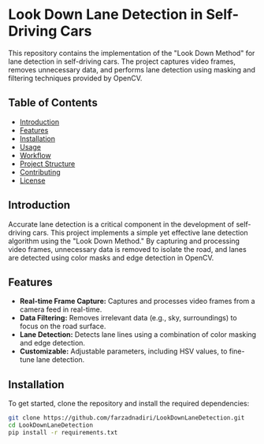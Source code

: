 # Look Down Lane Detection in Self-Driving Cars

This repository contains the implementation of the "Look Down Method" for lane detection in self-driving cars. The project captures video frames, removes unnecessary data, and performs lane detection using masking and filtering techniques provided by OpenCV.

## Table of Contents

- [Introduction](#introduction)
- [Features](#features)
- [Installation](#installation)
- [Usage](#usage)
- [Workflow](#workflow)
- [Project Structure](#project-structure)
- [Contributing](#contributing)
- [License](#license)

## Introduction

Accurate lane detection is a critical component in the development of self-driving cars. This project implements a simple yet effective lane detection algorithm using the "Look Down Method." By capturing and processing video frames, unnecessary data is removed to isolate the road, and lanes are detected using color masks and edge detection in OpenCV.

## Features

- **Real-time Frame Capture:** Captures and processes video frames from a camera feed in real-time.
- **Data Filtering:** Removes irrelevant data (e.g., sky, surroundings) to focus on the road surface.
- **Lane Detection:** Detects lane lines using a combination of color masking and edge detection.
- **Customizable:** Adjustable parameters, including HSV values, to fine-tune lane detection.

## Installation

To get started, clone the repository and install the required dependencies:

```bash
git clone https://github.com/farzadnadiri/LookDownLaneDetection.git
cd LookDownLaneDetection
pip install -r requirements.txt
